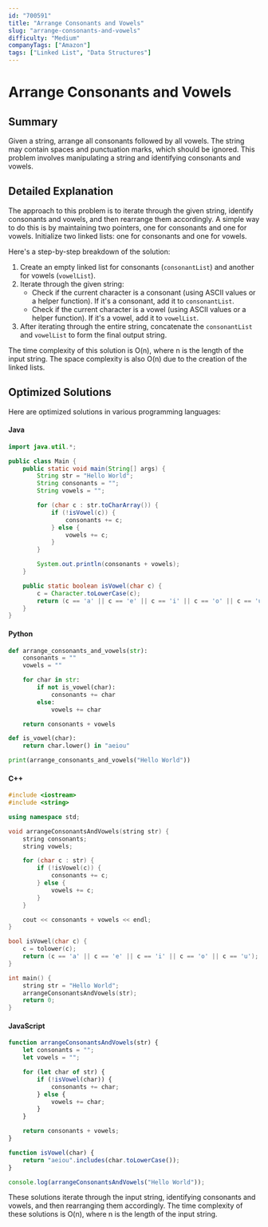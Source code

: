 ```yaml
---
id: "700591"
title: "Arrange Consonants and Vowels"
slug: "arrange-consonants-and-vowels"
difficulty: "Medium"
companyTags: ["Amazon"]
tags: ["Linked List", "Data Structures"]
---
```


**Arrange Consonants and Vowels**
=====================================================

## Summary
Given a string, arrange all consonants followed by all vowels. The string may contain spaces and punctuation marks, which should be ignored. This problem involves manipulating a string and identifying consonants and vowels.

## Detailed Explanation
The approach to this problem is to iterate through the given string, identify consonants and vowels, and then rearrange them accordingly. A simple way to do this is by maintaining two pointers, one for consonants and one for vowels. Initialize two linked lists: one for consonants and one for vowels.

Here's a step-by-step breakdown of the solution:

1.  Create an empty linked list for consonants (`consonantList`) and another for vowels (`vowelList`).
2.  Iterate through the given string:
    *   Check if the current character is a consonant (using ASCII values or a helper function). If it's a consonant, add it to `consonantList`.
    *   Check if the current character is a vowel (using ASCII values or a helper function). If it's a vowel, add it to `vowelList`.
3.  After iterating through the entire string, concatenate the `consonantList` and `vowelList` to form the final output string.

The time complexity of this solution is O(n), where n is the length of the input string. The space complexity is also O(n) due to the creation of the linked lists.

## Optimized Solutions
Here are optimized solutions in various programming languages:

#### Java
```java
import java.util.*;

public class Main {
    public static void main(String[] args) {
        String str = "Hello World";
        String consonants = "";
        String vowels = "";

        for (char c : str.toCharArray()) {
            if (!isVowel(c)) {
                consonants += c;
            } else {
                vowels += c;
            }
        }

        System.out.println(consonants + vowels);
    }

    public static boolean isVowel(char c) {
        c = Character.toLowerCase(c);
        return (c == 'a' || c == 'e' || c == 'i' || c == 'o' || c == 'u');
    }
}
```

#### Python
```python
def arrange_consonants_and_vowels(str):
    consonants = ""
    vowels = ""

    for char in str:
        if not is_vowel(char):
            consonants += char
        else:
            vowels += char

    return consonants + vowels

def is_vowel(char):
    return char.lower() in "aeiou"

print(arrange_consonants_and_vowels("Hello World"))
```

#### C++
```cpp
#include <iostream>
#include <string>

using namespace std;

void arrangeConsonantsAndVowels(string str) {
    string consonants;
    string vowels;

    for (char c : str) {
        if (!isVowel(c)) {
            consonants += c;
        } else {
            vowels += c;
        }
    }

    cout << consonants + vowels << endl;
}

bool isVowel(char c) {
    c = tolower(c);
    return (c == 'a' || c == 'e' || c == 'i' || c == 'o' || c == 'u');
}

int main() {
    string str = "Hello World";
    arrangeConsonantsAndVowels(str);
    return 0;
}
```

#### JavaScript
```javascript
function arrangeConsonantsAndVowels(str) {
    let consonants = "";
    let vowels = "";

    for (let char of str) {
        if (!isVowel(char)) {
            consonants += char;
        } else {
            vowels += char;
        }
    }

    return consonants + vowels;
}

function isVowel(char) {
    return "aeiou".includes(char.toLowerCase());
}

console.log(arrangeConsonantsAndVowels("Hello World"));
```

These solutions iterate through the input string, identifying consonants and vowels, and then rearranging them accordingly. The time complexity of these solutions is O(n), where n is the length of the input string.